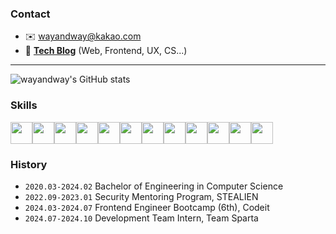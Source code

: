 ### Contact
- ✉️ wayandway@kakao.com
- 📝 **[Tech Blog](https://wayandway.dev)** (Web, Frontend, UX, CS...)
  
---

![wayandway's GitHub stats](https://github-readme-stats.vercel.app/api?username=wayandway&show_icons=true&theme=graywhite)

### Skills
<img src='https://github.com/user-attachments/assets/b5fb145f-d870-46b6-b015-05131dc93206' width=35/><img src='https://github.com/user-attachments/assets/c14780aa-3bfd-484d-8a6a-ebee0b49e8d7' width=35/><img src='https://github.com/user-attachments/assets/bf6d7b2e-455e-4332-ba2f-fc0b9f4f76d9' width=35/><img src='https://github.com/user-attachments/assets/046bc226-d396-401d-b3a8-b4422884437c' width=35/><img src='https://github.com/user-attachments/assets/e94135da-0e8a-421b-aeae-45d69112a3f9' width=35/><img src='https://github.com/user-attachments/assets/385e0e43-e821-4f0c-a4f7-d1e3e853510c' width=35/><img src='https://github.com/user-attachments/assets/6f2c4565-2cb6-480d-83fe-b7ee7fecd671' width=35/><img src='https://github.com/user-attachments/assets/605e9e76-1a4c-4ae7-b88f-8e2754915929' width=35/><img src='https://github.com/user-attachments/assets/d7954cec-8970-4598-87e3-8f1a5bbf6a23' width=35/><img src='https://github.com/user-attachments/assets/1f8f735d-3dbb-49b9-a8d4-340f304ad86c' width=35/><img src='https://github.com/user-attachments/assets/81307ca5-34a9-4fb6-bbef-c028f1562ec5' width=35/><img src='https://github.com/user-attachments/assets/68bc02e6-e2fe-4be1-9b59-0c4db7330985' width=35/>

### History
- `2020.03-2024.02` Bachelor of Engineering in Computer Science
- `2022.09-2023.01` Security Mentoring Program, STEALIEN
- `2024.03-2024.07` Frontend Engineer Bootcamp (6th), Codeit
- `2024.07-2024.10` Development Team Intern, Team Sparta
